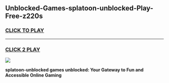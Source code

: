 
## Unblocked-Games-splatoon-unblocked-Play-Free-z220s
<h3>
<a href="https://premium76.site?title=splatoon-unblocked&ref=20M">CLICK TO PLAY</a></h3>
<hr>

<h3>
<a href="https://premium76.site?title=splatoon-unblocked&ref=20M">CLICK 2 PLAY</a>
  
</h3>

<a href="https://premium76.site?title=splatoon-unblocked&ref=19M"><img src="https://clearcache.store/games.png"></a>


**splatoon-unblocked games unblocked: Your Gateway to Fun and Accessible Online Gaming**
